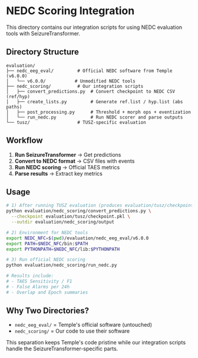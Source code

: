 # NEDC Scoring Integration

This directory contains our integration scripts for using NEDC evaluation tools with SeizureTransformer.

## Directory Structure

```
evaluation/
├── nedc_eeg_eval/         # Official NEDC software from Temple (v6.0.0)
│   └── v6.0.0/           # Unmodified NEDC tools
├── nedc_scoring/          # Our integration scripts
│   ├── convert_predictions.py  # Convert checkpoint to NEDC CSV (ref/hyp)
│   ├── create_lists.py         # Generate ref.list / hyp.list (abs paths)
│   ├── post_processing.py      # Threshold + morph ops + eventization
│   └── run_nedc.py             # Run NEDC scorer and parse outputs
└── tusz/                  # TUSZ-specific evaluation
```

## Workflow

1. **Run SeizureTransformer** → Get predictions
2. **Convert to NEDC format** → CSV files with events
3. **Run NEDC scoring** → Official TAES metrics
4. **Parse results** → Extract key metrics

## Usage

```bash
# 1) After running TUSZ evaluation (produces evaluation/tusz/checkpoint.pkl)
python evaluation/nedc_scoring/convert_predictions.py \
  --checkpoint evaluation/tusz/checkpoint.pkl \
  --outdir evaluation/nedc_scoring/output

# 2) Environment for NEDC tools
export NEDC_NFC=$(pwd)/evaluation/nedc_eeg_eval/v6.0.0
export PATH=$NEDC_NFC/bin:$PATH
export PYTHONPATH=$NEDC_NFC/lib:$PYTHONPATH

# 3) Run official NEDC scoring
python evaluation/nedc_scoring/run_nedc.py

# Results include:
# - TAES Sensitivity / F1
# - False Alarms per 24h
# - Overlap and Epoch summaries
```

## Why Two Directories?

- `nedc_eeg_eval/` = Temple's official software (untouched)
- `nedc_scoring/` = Our code to use their software

This separation keeps Temple's code pristine while our integration scripts handle the SeizureTransformer-specific parts.
